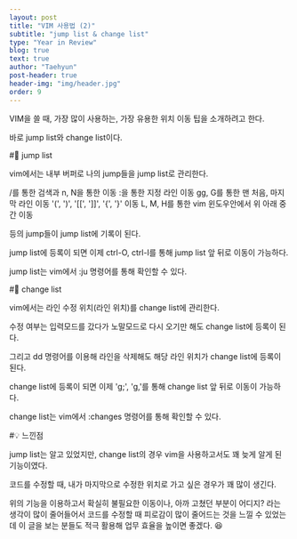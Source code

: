 ```yaml
---
layout: post
title: "VIM 사용법 (2)"
subtitle: "jump list & change list"
type: "Year in Review"
blog: true
text: true
author: "Taehyun"
post-header: true
header-img: "img/header.jpg"
order: 9
---
```


VIM을 쓸 때, 가장 많이 사용하는, 가장 유용한 위치 이동 팁을 소개하려고 한다.

바로 jump list와 change list이다.

#🏃 jump list

vim에서는 내부 버퍼로 나의 jump들을 jump list로 관리한다.

/를 통한 검색과 n, N을 통한 이동
:을 통한 지정 라인 이동
gg, G를 통한 맨 처음, 마지막 라인 이동
'(', ')', '\[[', ']]', '{', '}' 이동
L, M, H를 통한 vim 윈도우안에서 위 아래 중간 이동

등의 jump들이 jump list에 기록이 된다.

jump list에 등록이 되면 이제 ctrl-O, ctrl-I를 통해 jump list 앞 뒤로 이동이 가능하다.

jump list는 vim에서 :ju 명령어를 통해 확인할 수 있다.

#🚴 change list

vim에서는 라인 수정 위치(라인 위치)를 change list에 관리한다.

수정 여부는 입력모드를 갔다가 노말모드로 다시 오기만 해도 change list에 등록이 된다.

그리고 dd 명령어를 이용해 라인을 삭제해도 해당 라인 위치가 change list에 등록이 된다.

change list에 등록이 되면 이제 'g;', 'g,'를 통해 change list 앞 뒤로 이동이 가능하다.

change list는 vim에서 :changes 명령어를 통해 확인할 수 있다.

#💡 느낀점

jump list는 알고 있었지만, change list의 경우 vim을 사용하고서도 꽤 늦게 알게 된 기능이였다.

코드를 수정할 때, 내가 마지막으로 수정한 위치로 가고 싶은 경우가 꽤 많이 생긴다.

위의 기능을 이용하고서 확실히 불필요한 이동이나, 아까 고쳤던 부분이 어디지? 라는 생각이 많이 줄어들어서 코드를 수정할 때 피로감이 많이 줄어드는 것을 느낄 수 있었는데 이 글을 보는 분들도 적극 활용해 업무 효율을 높이면 좋겠다. 😆